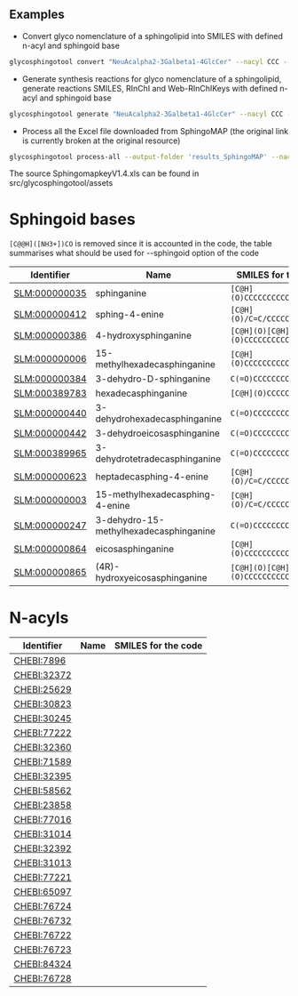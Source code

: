 
## Examples

* Convert glyco nomenclature of a sphingolipid into SMILES with defined n-acyl and sphingoid base

```bash
glycosphingotool convert "NeuAcalpha2-3Galbeta1-4GlcCer" --nacyl CCC --sphingoid "[C@H](O)/C=C/CC"
```
* Generate synthesis reactions for glyco nomenclature of a sphingolipid, generate reactions SMILES, RInChI and Web-RInChIKeys with defined n-acyl and sphingoid base

```bash
glycosphingotool generate "NeuAcalpha2-3Galbeta1-4GlcCer" --nacyl CCC --sphingoid "[C@H](O)/C=C/CC" --output-folder "NeuAcalpha2-3Galbeta1-4GlcCer"
```

* Process all the Excel file downloaded from SphingoMAP (the original link is currently broken at the original resource)

```bash
glycosphingotool process-all --output-folder 'results_SphingoMAP' --nacyl CCC --sphingoid "[C@H](O)/C=C/CCCCCC"
```

The source SphingomapkeyV1.4.xls can be found in src/glycosphingotool/assets

# Sphingoid bases
`[C@@H]([NH3+])CO` is removed since it is accounted in the code, the table summarises what should be used for --sphingoid option of the code

| Identifier                                                                                                           | Name                                   | SMILES for the code           |
|----------------------------------------------------------------------------------------------------------------------|----------------------------------------|-------------------|
| [SLM:000000035](https://www.swisslipids.org/#/entity/SLM:000000035/)                                                 | sphinganine                            | `[C@H](O)CCCCCCCCCCCCCCC`  |
| [SLM:000000412](https://www.swisslipids.org/#/entity/SLM:000000412/)                                                 | sphing-4-enine                         | `[C@H](O)/C=C/CCCCCCCCCCCCC`  |
| [SLM:000000386](https://www.swisslipids.org/#/entity/SLM:000000386/)                                                 | 4-hydroxysphinganine                   | `[C@H](O)[C@H](O)CCCCCCCCCCCCCC`  |
| [SLM:000000006](https://www.swisslipids.org/#/entity/SLM:000000006/)                                                 | 15-methylhexadecasphinganine           | `[C@H](O)CCCCCCCCCCC(C)CC`  |
| [SLM:000000384](https://www.swisslipids.org/#/entity/SLM:000000384/)                                                 | 3-dehydro-D-sphinganine                | `C(=O)CCCCCCCCCCCCCCC`  |
| [SLM:000389783](https://www.swisslipids.org/#/entity/SLM:000389783/)                                                 | hexadecasphinganine                    | `[C@H](O)CCCCCCCCCCCCC`  |
| [SLM:000000440](https://www.swisslipids.org/#/entity/SLM:000000440/)                                                 | 3-dehydrohexadecasphinganine           | `C(=O)CCCCCCCCCCCCC`  |
| [SLM:000000442](https://www.swisslipids.org/#/entity/SLM:000000442/)                                                 | 3-dehydroeicosasphinganine             | `C(=O)CCCCCCCCCCCCCCCCC`  |
| [SLM:000389965](https://www.swisslipids.org/#/entity/SLM:000389965/)                                                 | 3-dehydrotetradecasphinganine          | `C(=O)CCCCCCCCCCC`  |
| [SLM:000000623](https://www.swisslipids.org/#/entity/SLM:000000623/)                                                 | heptadecasphing-4-enine                | `[C@H](O)/C=C/CCCCCCCCCCCC`  |
| [SLM:000000003](https://www.swisslipids.org/#/entity/SLM:000000003/)                                                 | 15-methylhexadecasphing-4-enine        | `[C@H](O)/C=C/CCCCCCCCC(C)CC`  |
| [SLM:000000247](https://www.swisslipids.org/#/entity/SLM:000000247/)                                                 | 3-dehydro-15-methylhexadecasphinganine | `C(=O)CCCCCCCCCCC(C)CC` |
| [SLM:000000864](https://www.swisslipids.org/#/entity/SLM:000000864/)                                                 | eicosasphinganine                      | `[C@H](O)CCCCCCCCCCCCCCCCC`  |
| [SLM:000000865](https://www.swisslipids.org/#/entity/SLM:000000865/)                                                 | (4R)-hydroxyeicosasphinganine          | `[C@H](O)[C@H](O)CCCCCCCCCCCCCCCC`|

# N-acyls

| Identifier                                                                                   | Name                                   | SMILES for the code |
|----------------------------------------------------------------------------------------------|----------------------------------------|---------------------|
[CHEBI:7896](https://www.ebi.ac.uk/chebi/searchId.do?chebiId=CHEBI:7896)                       | | |
[CHEBI:32372](https://www.ebi.ac.uk/chebi/searchId.do?chebiId=CHEBI:32372)                     | | |
[CHEBI:25629](https://www.ebi.ac.uk/chebi/searchId.do?chebiId=CHEBI:25629)                     | | |
[CHEBI:30823](https://www.ebi.ac.uk/chebi/searchId.do?chebiId=CHEBI:30823)                     | | |
[CHEBI:30245](https://www.ebi.ac.uk/chebi/searchId.do?chebiId=CHEBI:30245)                     | | |
[CHEBI:77222](https://www.ebi.ac.uk/chebi/searchId.do?chebiId=CHEBI:77222)                     | | |
[CHEBI:32360](https://www.ebi.ac.uk/chebi/searchId.do?chebiId=CHEBI:32360)                     | | |
[CHEBI:71589](https://www.ebi.ac.uk/chebi/searchId.do?chebiId=CHEBI:71589)                     | | |
[CHEBI:32395](https://www.ebi.ac.uk/chebi/searchId.do?chebiId=CHEBI:32395)                     | | |
[CHEBI:58562](https://www.ebi.ac.uk/chebi/searchId.do?chebiId=CHEBI:58562)                     | | |
[CHEBI:23858](https://www.ebi.ac.uk/chebi/searchId.do?chebiId=CHEBI:23858)                     | | |
[CHEBI:77016](https://www.ebi.ac.uk/chebi/searchId.do?chebiId=CHEBI:77016)                     | | |
[CHEBI:31014](https://www.ebi.ac.uk/chebi/searchId.do?chebiId=CHEBI:31014)                     | | |
[CHEBI:32392](https://www.ebi.ac.uk/chebi/searchId.do?chebiId=CHEBI:32392)                     | | |
[CHEBI:31013](https://www.ebi.ac.uk/chebi/searchId.do?chebiId=CHEBI:31013)                     | | |
[CHEBI:77221](https://www.ebi.ac.uk/chebi/searchId.do?chebiId=CHEBI:77221)                     | | |
[CHEBI:65097](https://www.ebi.ac.uk/chebi/searchId.do?chebiId=CHEBI:65097)                     | | |
[CHEBI:76724](https://www.ebi.ac.uk/chebi/searchId.do?chebiId=CHEBI:76724)                     | | |
[CHEBI:76732](https://www.ebi.ac.uk/chebi/searchId.do?chebiId=CHEBI:76732)                     | | |
[CHEBI:76722](https://www.ebi.ac.uk/chebi/searchId.do?chebiId=CHEBI:76722)                     | | |
[CHEBI:76723](https://www.ebi.ac.uk/chebi/searchId.do?chebiId=CHEBI:76723)                     | | |
[CHEBI:84324](https://www.ebi.ac.uk/chebi/searchId.do?chebiId=CHEBI:84324)                     | | |
[CHEBI:76728](https://www.ebi.ac.uk/chebi/searchId.do?chebiId=CHEBI:76728)                     | | |
